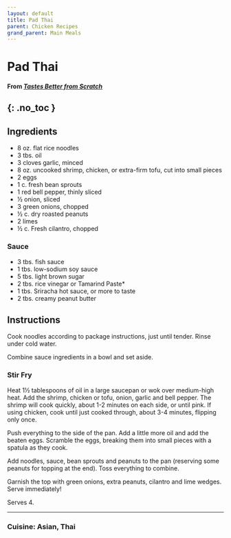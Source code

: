 ```yaml
---
layout: default
title: Pad Thai
parent: Chicken Recipes
grand_parent: Main Meals
---
```


# Pad Thai
#### From <i><a href="https://tastesbetterfromscratch.com/pad-thai/">Tastes Better from Scratch</a></i>
{: .no_toc }
---

## Ingredients
<ul>
	<li>8 oz. flat rice noodles</li>
    <li>3 tbs. oil</li>
    <li>3 cloves garlic, minced</li>
    <li>8 oz. uncooked shrimp, chicken, or extra-firm tofu, cut into small pieces</li>
    <li>2 eggs</li>
    <li>1 c. fresh bean sprouts</li>
    <li>1 red bell pepper, thinly sliced</li>
    <li>½ onion, sliced</li>
    <li>3 green onions, chopped</li>
    <li>½ c. dry roasted peanuts</li>
    <li>2 limes</li>
    <li>½ c. Fresh cilantro, chopped</li>
</ul>

### Sauce
<ul>
	<li>3 tbs. fish sauce</li>
    <li>1 tbs. low-sodium soy sauce</li>
    <li>5 tbs. light brown sugar</li>
    <li>2 tbs. rice vinegar or Tamarind Paste*</li>
    <li>1 tbs. Sriracha hot sauce, or more to taste</li>
    <li>2 tbs. creamy peanut butter</li>
</ul>

## Instructions

Cook noodles according to package instructions, just until tender.  Rinse under cold water.

Combine sauce ingredients in a bowl and set aside.

### Stir Fry
Heat 1½ tablespoons of oil in a large saucepan or wok over medium-high heat. Add the shrimp, chicken or tofu, onion, garlic and bell pepper. The shrimp will cook quickly, about 1-2 minutes on each side, or until pink. If using chicken, cook until just cooked through, about 3-4 minutes, flipping only once.

Push everything to the side of the pan. Add a little more oil and add the beaten eggs. Scramble the eggs, breaking them into small pieces with a spatula as they cook.

Add noodles, sauce, bean sprouts and peanuts to the pan (reserving some peanuts for topping at the end). Toss everything to combine.

Garnish the top with green onions, extra peanuts, cilantro and lime wedges. Serve immediately!

Serves 4.

--- 

### Cuisine: Asian, Thai